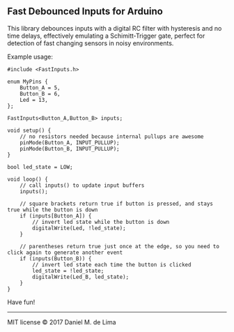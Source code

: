 Fast Debounced Inputs for Arduino
---------------------------------

This library debounces inputs with a digital RC filter with hysteresis
and no time delays, effectively emulating a Schimitt-Trigger gate,
perfect for detection of fast changing sensors in noisy environments.

Example usage:


```arduino
#include <FastInputs.h>

enum MyPins {
	Button_A = 5,
	Button_B = 6,
	Led = 13,
};

FastInputs<Button_A,Button_B> inputs;

void setup() {
	// no resistors needed because internal pullups are awesome
	pinMode(Button_A, INPUT_PULLUP);
	pinMode(Button_B, INPUT_PULLUP);
}

bool led_state = LOW;

void loop() {
	// call inputs() to update input buffers
	inputs();

	// square brackets return true if button is pressed, and stays true while the button is down
	if (inputs[Button_A]) {
		// invert led state while the button is down
		digitalWrite(Led, !led_state);
	}

	// parentheses return true just once at the edge, so you need to click again to generate another event
	if (inputs(Button_B)) {
		// invert led state each time the button is clicked
		led_state = !led_state;
		digitalWrite(Led_B, led_state);
	}
}

```

Have fun!

---

MIT license © 2017 Daniel M. de Lima
